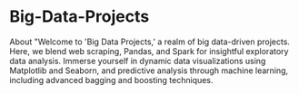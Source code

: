 # Big-Data-Projects
About "Welcome to 'Big Data Projects,' a realm of big data-driven projects. Here, we blend web scraping, Pandas, and Spark for insightful exploratory data analysis. Immerse yourself in dynamic data visualizations using Matplotlib and Seaborn, and predictive analysis through machine learning, including advanced bagging and boosting techniques.
